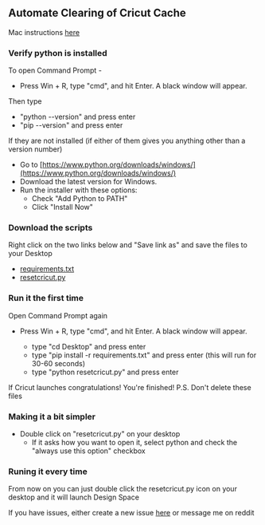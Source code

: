 Automate Clearing of Cricut Cache
---------------------------------

  
Mac instructions [here](https://github.com/michaeljcohen/cricut_cache/blob/main/resetcricut_mac.py)  

### Verify python is installed

To open Command Prompt -

*   Press Win + R, type "cmd", and hit Enter. A black window will appear.

Then type
*   "python --version" and press enter
*   "pip --version" and press enter

If they are not installed (if either of them gives you anything other than a version number)

*   Go to [https://www.python.org/downloads/windows/](https://www.python.org/downloads/windows/)
*   Download the latest version for Windows.
*   Run the installer with these options:
    *   Check "Add Python to PATH"
    *   Click "Install Now"

### Download the scripts

Right click on the two links below and "Save link as" and save the files to your Desktop   
*   [requirements.txt](https://raw.githubusercontent.com/michaeljcohen/cricut_cache/refs/heads/main/requirements.txt)
*   [resetcricut.py](https://raw.githubusercontent.com/michaeljcohen/cricut_cache/refs/heads/main/resetcricut.py)



### Run it the first time

Open Command Prompt again

*   Press Win + R, type "cmd", and hit Enter. A black window will appear.

    *   type "cd Desktop" and press enter
    *   type "pip install -r requirements.txt" and press enter (this will run for 30-60 seconds)
    *   type "python resetcricut.py" and press enter

If Cricut launches congratulations! You're finished! P.S. Don't delete these files

### Making it a bit simpler
*   Double click on "resetcricut.py" on your desktop
    * If it asks how you want to open it, select python and check the "always use this option" checkbox
      
### Runing it every time
From now on you can just double click the resetcricut.py icon on your desktop and it will launch Design Space


If you have issues, either create a new issue [here](https://github.com/michaeljcohen/cricut_cache/issues) or message me on reddit
